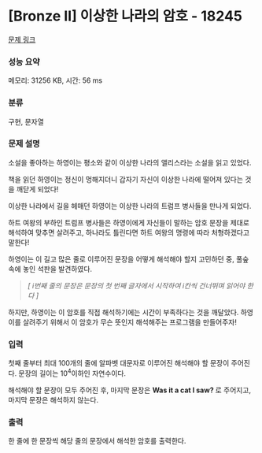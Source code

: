 # [Bronze II] 이상한 나라의 암호 - 18245 

[문제 링크](https://www.acmicpc.net/problem/18245) 

### 성능 요약

메모리: 31256 KB, 시간: 56 ms

### 분류

구현, 문자열

### 문제 설명

<p>소설을 좋아하는 하영이는 평소와 같이 이상한 나라의 앨리스라는 소설을 읽고 있었다.</p>

<p>책을 읽던 하영이는 정신이 멍해지더니 갑자기 자신이 이상한 나라에 떨어져 있다는 것을 깨닫게 되었다!</p>

<p>이상한 나라에서 길을 헤매던 하영이는 이상한 나라의 트럼프 병사들을 만나게 되었다.</p>

<p>하트 여왕의 부하인 트럼프 병사들은 하영이에게 자신들이 말하는 암호 문장을 제대로 해석하여 맞추면 살려주고, 하나라도 틀린다면 하트 여왕의 명령에 따라 처형하겠다고 말한다!</p>

<p>하영이는 이 길고 많은 줄로 이루어진 문장을 어떻게 해석해야 할지 고민하던 중, 풀숲 속에 놓인 석판을 발견하였다.</p>

<blockquote>
<p><em>[ i번째 줄의 문장은 문장의 첫 번째 글자에서 시작하여 i칸씩 건너뛰며 읽어야 한다 ]</em></p>
</blockquote>

<p>하지만, 하영이는 이 암호를 직접 해석하기에는 시간이 부족하다는 것을 깨달았다. 하영이를 살려주기 위해서 이 암호가 무슨 뜻인지 해석해주는 프로그램을 만들어주자!</p>

### 입력 

 <p>첫째 줄부터 최대 100개의 줄에 알파벳 대문자로 이루어진 해석해야 할 문장이 주어진다. 문장의 길이는 10<sup>4</sup>이하인 자연수이다.</p>

<p>해석해야 할 문장이 모두 주어진 후, 마지막 문장은 <strong>Was it a cat I saw</strong><b>? </b>로 주어지고, 마지막 문장은 해석하지 않는다.</p>

### 출력 

 <p>한 줄에 한 문장씩 해당 줄의 문장에서 해석한 암호를 출력한다.</p>

